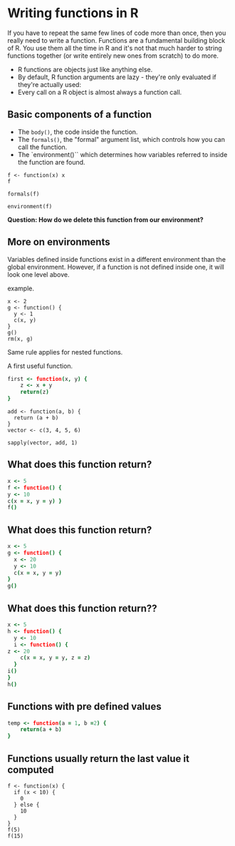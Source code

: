 
# Writing functions in R

If you have to repeat the same few lines of code more than once, then you really need to write a function. Functions are a fundamental building block of R. You use them all the time in R and it's not that much harder to string functions together (or write entirely new ones from scratch) to do more.

* R functions are objects just like anything else. 
* By default, R function arguments are lazy - they're only evaluated if they're actually used:
* Every call on a R object is almost always a function call.

## Basic components of a function

* The `body()`, the code inside the function.
* The `formals()`, the "formal" argument list, which controls how you can call the function.
* The `environment()`` which determines how variables referred to inside the function are found.

```
f <- function(x) x
f

formals(f)

environment(f)
```

**Question: How do we delete this function from our environment?**

## More on environments
Variables defined inside functions exist in a different environment than the global environment. However, if a function is not defined inside one, it will look one level above.

example.

```
x <- 2
g <- function() { 
  y <- 1
  c(x, y)
}  
g()
rm(x, g)
```

Same rule applies for nested functions.




A first useful function.

```coffee
first <- function(x, y) {
    z <- x + y
    return(z)
}
```

```
add <- function(a, b) {
  return (a + b)
}
vector <- c(3, 4, 5, 6)

sapply(vector, add, 1)
```

## What does this function return?

```coffee
x <- 5
f <- function() {
y <- 10
c(x = x, y = y) }
f()
```

## What does this function return?

```coffee
x <- 5
g <- function() {
  x <- 20
  y <- 10
  c(x = x, y = y)
} 
g()
```

## What does this function return??

```coffee
x <- 5
h <- function() {
  y <- 10
  i <- function() {
z <- 20
    c(x = x, y = y, z = z)
  }
i() 
}
h()
```


## Functions with pre defined values

```coffee
temp <- function(a = 1, b =2) {
    return(a + b)
}
```

## Functions usually return the last value it computed

```
f <- function(x) {
  if (x < 10) {
    0
  } else {
    10
  }
}
f(5)
f(15)
```

